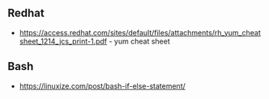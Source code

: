 

## Redhat
* https://access.redhat.com/sites/default/files/attachments/rh_yum_cheatsheet_1214_jcs_print-1.pdf - yum cheat sheet

## Bash
* https://linuxize.com/post/bash-if-else-statement/